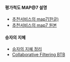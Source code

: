#### 평가척도 MAP@7 설명
* <a href="https://blog.naver.com/9164819"> 추천서비스의 map7(한글)</a>
* <a href="http://sdsawtelle.github.io/blog/output/mean-average-precision-MAP-for-recommender-systems.html"> 추천서비스의 map7 원본 </a>

#### 승자의 지혜 
* <a href="https://github.com/zzsza/Kaggle_Santander-Product-Recommendation"> 승자의 지혜 정리</a>
* <a href="https://www.kaggle.com/anokas/collaborative-filtering-btb-lb-0-01691"> Collaborative Filtering BTB </a>
